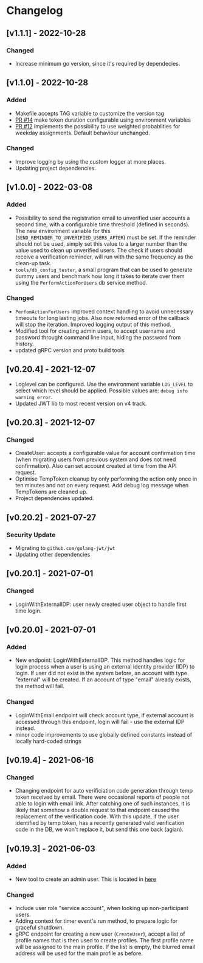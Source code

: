 # Changelog

## [v1.1.1] - 2022-10-28

### Changed

- Increase minimum go version, since it's required by dependecies.

## [v1.1.0] - 2022-10-28

### Added

- Makefile accepts TAG variable to customize the version tag
- [PR #14](https://github.com/influenzanet/user-management-service/pull/14) make token duration configurable using environment variables
- [PR #12](https://github.com/influenzanet/user-management-service/pull/12) implements the possibility to use weighted probablities for weekday assignments. Default behaviour unchanged.

### Changed

- Improve logging by using the custom logger at more places.
- Updating project dependencies.

## [v1.0.0] - 2022-03-08

### Added

- Possibility to send the registration email to unverified user accounts a second time, with a configurable time threshold (defined in seconds). The new environment variable for this (`SEND_REMINDER_TO_UNVERIFIED_USERS_AFTER`) must be set. If the reminder should not be used, simply set this value to a larger number than the value used to clean up unverified users. The check if users should receive a verification reminder, will run with the same frequency as the clean-up task.
- `tools/db_config_tester`, a small program that can be used to generate dummy users and benchmark how long it takes to iterate over them using the `PerformActionForUsers` db service method.

### Changed

- `PerfomActionForUsers` improved context handling to avoid unnecessary timeouts for long lasting jobs. Also now returned error of the callback will stop the iteration. Improved logging output of this method.
- Modified tool for creating admin users, to accept username and password throught command line input, hiding the password from history.
- updated gRPC version and proto build tools

## [v0.20.4] - 2021-12-07

- Loglevel can be configured. Use the environment variable `LOG_LEVEL` to select which level should be applied. Possible values are: `debug info warning error`.
- Updated JWT lib to most recent version on v4 track.

## [v0.20.3] - 2021-12-07

### Changed

- CreateUser: accepts a configurable value for account confirmation time (when migrating users from previous system and does not need confirmation). Also can set account created at time from the API request.
- Optimise TempToken cleanup by only performing the action only once in ten minutes and not on every request. Add debug log message when TempTokens are cleaned up.
- Project dependencies updated.

## [v0.20.2] - 2021-07-27

### Security Update

- Migrating to `github.com/golang-jwt/jwt`
- Updating other dependencies

## [v0.20.1] - 2021-07-01

### Changed

- LoginWithExternalIDP: user newly created user object to handle first time login.

## [v0.20.0] - 2021-07-01

### Added

- New endpoint: LoginWithExternalIDP. This method handles logic for login process when a user is using an external identity provider (IDP) to login. If user did not exist in the system before, an account with type "external" will be created. If an account of type "email" already exists, the method will fail.

### Changed

- LoginWithEmail endpoint will check account type, if external account is accessed through this endpoint, login will fail - use the external IDP instead.
- minor code improvements to use globally defined constants instead of locally hard-coded strings

## [v0.19.4] - 2021-06-16

### Changed

- Changing endpoint for auto verificiation code generation through temp token received by email. There were occasional reports of people not able to login with email link. After catching one of such instances, it is likely that somehow a double request to that endpoint caused the replacement of the verification code. With this update, if the user identified by temp token, has a recently generated valid verification code in the DB, we won't replace it, but send this one back (agian).

## [v0.19.3] - 2021-06-03

### Added

- New tool to create an admin user. This is located in [here](tools/create-admin-user)

### Changed

- Include user role "service account", when looking up non-participant users.
- Adding context for timer event's run method, to prepare logic for graceful shutdown.
- gRPC endpoint for creating a new user (`CreateUser`), accept a list of profile names that is then used to create profiles. The first profile name will be assigned to the main profile. If the list is empty, the blurred email address will be used for the main profile as before.
